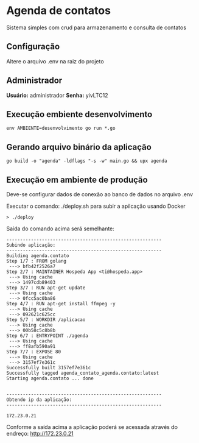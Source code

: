 # Agenda de contatos
Sistema simples com crud para armazenamento e consulta de contatos

## Configuração
Altere o arquivo .env na raiz do projeto

## Administrador
**Usuário:** administrador
**Senha:** yivLTC12

## Execução embiente desenvolvimento
```env AMBIENTE=desenvolvimento go run *.go```
## Gerando arquivo binário da aplicação
```go build -o "agenda" -ldflags "-s -w" main.go && upx agenda```

## Execução em ambiente de produção
Deve-se configurar dados de conexão ao banco de dados no arquivo .env

Executar o comando: ./deploy.sh para subir a apilcação usando Docker
```
> ./deploy
```
Saída do comando acima será semelhante:
```
---------------------------------------------------------
Subindo aplicação:
---------------------------------------------------------
Building agenda.contato
Step 1/7 : FROM golang
 ---> bfb42f2526a7
Step 2/7 : MAINTAINER Hospeda App <ti@hospeda.app>
 ---> Using cache
 ---> 1497cdb89403
Step 3/7 : RUN apt-get update
 ---> Using cache
 ---> 0fcc5ac0ba86
Step 4/7 : RUN apt-get install ffmpeg -y
 ---> Using cache
 ---> 092621c625cc
Step 5/7 : WORKDIR /aplicacao
 ---> Using cache
 ---> 00b58c5c8b8b
Step 6/7 : ENTRYPOINT ./agenda
 ---> Using cache
 ---> ff8afb590a91
Step 7/7 : EXPOSE 80
 ---> Using cache
 ---> 3157ef7e361c
Successfully built 3157ef7e361c
Successfully tagged agenda_contato_agenda.contato:latest
Starting agenda.contato ... done


---------------------------------------------------------
Obtendo ip da aplicação:
---------------------------------------------------------

172.23.0.21
```

Conforme a saída acima a aplicação poderá se acessada através do endreço: http://172.23.0.21
